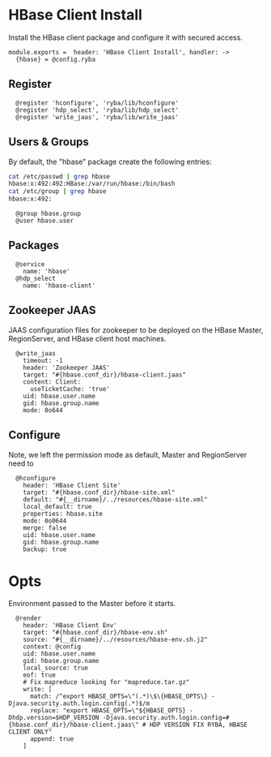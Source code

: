 
# HBase Client Install

Install the HBase client package and configure it with secured access.

    module.exports =  header: 'HBase Client Install', handler: ->
      {hbase} = @config.ryba

## Register

      @register 'hconfigure', 'ryba/lib/hconfigure'
      @register 'hdp_select', 'ryba/lib/hdp_select'
      @register 'write_jaas', 'ryba/lib/write_jaas'

## Users & Groups

By default, the "hbase" package create the following entries:

```bash
cat /etc/passwd | grep hbase
hbase:x:492:492:HBase:/var/run/hbase:/bin/bash
cat /etc/group | grep hbase
hbase:x:492:
``` 

      @group hbase.group
      @user hbase.user

## Packages

      @service
        name: 'hbase'
      @hdp_select
        name: 'hbase-client'

## Zookeeper JAAS

JAAS configuration files for zookeeper to be deployed on the HBase Master,
RegionServer, and HBase client host machines.

      @write_jaas
        timeout: -1
        header: 'Zookeeper JAAS'
        target: "#{hbase.conf_dir}/hbase-client.jaas"
        content: Client:
          useTicketCache: 'true'
        uid: hbase.user.name
        gid: hbase.group.name
        mode: 0o644

## Configure

Note, we left the permission mode as default, Master and RegionServer need to

      @hconfigure
        header: 'HBase Client Site'
        target: "#{hbase.conf_dir}/hbase-site.xml"
        default: "#{__dirname}/../resources/hbase-site.xml"
        local_default: true
        properties: hbase.site
        mode: 0o0644
        merge: false
        uid: hbase.user.name
        gid: hbase.group.name
        backup: true

# Opts

Environment passed to the Master before it starts.

      @render
        header: 'HBase Client Env'
        target: "#{hbase.conf_dir}/hbase-env.sh"
        source: "#{__dirname}/../resources/hbase-env.sh.j2"
        context: @config
        uid: hbase.user.name
        gid: hbase.group.name
        local_source: true
        eof: true
        # Fix mapreduce looking for "mapreduce.tar.gz"
        write: [
          match: /^export HBASE_OPTS=\"(.*)\$\{HBASE_OPTS\} -Djava.security.auth.login.config(.*)$/m
          replace: "export HBASE_OPTS=\"${HBASE_OPTS} -Dhdp.version=$HDP_VERSION -Djava.security.auth.login.config=#{hbase.conf_dir}/hbase-client.jaas\" # HDP VERSION FIX RYBA, HBASE CLIENT ONLY"
          append: true
        ]
